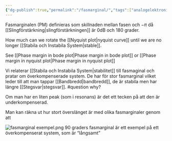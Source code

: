 ```yaml
---
{"dg-publish":true,"permalink":"/fasmarginal/","tags":["analogelektronik"]}
---
```


Fasmarginalen (PM) definieras som skillnaden mellan fasen och $-\pi$ då [[Slingförstärkning\|slingförstärkningen]] är 0dB och 180 grader. 

How much can we rotate the [[Nyquist plot\|nyquist curve]] until we are no longer [[Stabila och Instabila System\|stable]].

See [[Phase margin in bode plot\|Phase margin in bode plot]] or [[Phase margin in nyquist plot\|Phase margin in nyquist plot]]

Vi relaterar [[Stabila och Instabila System\|stabilitet]] till fasmaginal och pratar om överkompenserade system. De har för stor fasmarginal vilket leder till att man tappar [[Bandbredd\|bandbredd]], de är stabila men har längre [[Stegsvar\|stegsvar]]. #question why?

Om man har en liten peak (som i resonans) är det ett tecken på att den är underkompenserad.



Man kan räkna ut hur stort överslänget är med olika fasmarginaler genom att 

![fasmarginal exempel.png](/img/user/images/fasmarginal%20exempel.png)
90 graders fasmarginal är ett exempel på ett överkompenserat system, som är “långsamt”


